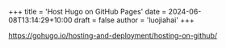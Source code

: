 +++
title = 'Host Hugo on GitHub Pages'
date = 2024-06-08T13:14:29+10:00
draft = false
author = 'luojiahai'
+++

https://gohugo.io/hosting-and-deployment/hosting-on-github/
